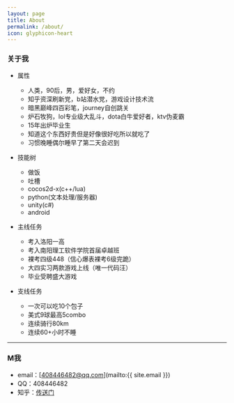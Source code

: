 ```yaml
---
layout: page
title: About
permalink: /about/
icon: glyphicon-heart
---
```


### 关于我

* 属性
	* 人类，90后，男，爱好女，不约
	* 知乎资深刷新党，b站潜水党，游戏设计技术流
	* 暗黑巅峰四百彩笔，journey自创跳关
	* 炉石牧狗，lol专业级大乱斗，dota白牛爱好者，ktv伪麦霸
	* 15年出炉毕业生
	* 知道这个东西好贵但是好像很好吃所以就吃了
	* 习惯晚睡偶尔睡早了第二天会迟到


* 技能树
	* 做饭
	* 吐槽
	* cocos2d-x(c++/lua)
	* python(文本处理/服务器)
	* unity(c#)
	* android

* 主线任务
	* 考入洛阳一高
	* 考入南阳理工软件学院首届卓越班
	* 裸考四级448（信心爆表裸考6级完跪）
	* 大四实习两款游戏上线（唯一代码汪）
	* 毕业受聘盛大游戏

* 支线任务
	* 一次可以吃10个包子
	* 美式9球最高5combo
	* 连续骑行80km
	* 连续60+小时不睡


---

### M我

* email：[408446482@qq.com](mailto:{{ site.email }})
* QQ：408446482
* 知乎：[传送门](http://www.zhihu.com/people/Zebulon_Zh)
